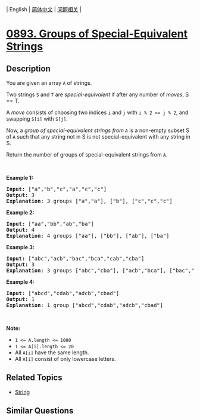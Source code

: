 
| English | [简体中文](README.md) | [问题相关](QUESTION.md) |
# [0893. Groups of Special-Equivalent Strings](https://leetcode-cn.com/problems/groups-of-special-equivalent-strings/)
## Description
<p>You are given an array <code>A</code> of strings.</p>

<p>Two strings <code>S</code> and <code>T</code> are&nbsp;<em>special-equivalent</em>&nbsp;if after any number of <em>moves</em>, S == T.</p>

<p>A <em>move</em> consists of choosing two indices <code>i</code> and <code>j</code> with <code>i % 2 == j % 2</code>, and swapping <code>S[i]</code> with <code>S[j]</code>.</p>

<p>Now, a <em>group of special-equivalent strings from <code>A</code></em>&nbsp;is a&nbsp;non-empty subset S of <code>A</code>&nbsp;such that any string not in S&nbsp;is not special-equivalent with any string in S.</p>

<p>Return the number of groups of special-equivalent strings from <code>A</code>.</p>

<p>&nbsp;</p>

<ul>
</ul>

<div>
<p><strong>Example 1:</strong></p>

<pre>
<strong>Input: </strong><span id="example-input-1-1">[&quot;a&quot;,&quot;b&quot;,&quot;c&quot;,&quot;a&quot;,&quot;c&quot;,&quot;c&quot;]</span>
<strong>Output: </strong><span id="example-output-1">3</span>
<span><strong>Explanation</strong>: 3 groups [&quot;a&quot;,&quot;a&quot;], [&quot;b&quot;], [&quot;c&quot;,&quot;c&quot;,&quot;c&quot;]</span>
</pre>

<div>
<p><strong>Example 2:</strong></p>

<pre>
<strong>Input: </strong><span id="example-input-2-1">[&quot;aa&quot;,&quot;bb&quot;,&quot;ab&quot;,&quot;ba&quot;]</span>
<strong>Output: </strong><span id="example-output-2">4</span>
<strong>Explanation</strong>: 4 groups <span id="example-input-2-1">[&quot;aa&quot;], [&quot;bb&quot;], [&quot;ab&quot;], [&quot;ba&quot;]</span>
</pre>

<div>
<p><strong>Example 3:</strong></p>

<pre>
<strong>Input: </strong><span id="example-input-3-1">[&quot;abc&quot;,&quot;acb&quot;,&quot;bac&quot;,&quot;bca&quot;,&quot;cab&quot;,&quot;cba&quot;]</span>
<strong>Output: </strong><span id="example-output-3">3</span>
<strong>Explanation</strong>: 3 groups [&quot;abc&quot;,&quot;cba&quot;], [&quot;acb&quot;,&quot;bca&quot;], [&quot;bac&quot;,&quot;cab&quot;]
</pre>

<div>
<p><strong>Example 4:</strong></p>

<pre>
<strong>Input: </strong><span id="example-input-4-1">[&quot;abcd&quot;,&quot;cdab&quot;,&quot;adcb&quot;,&quot;cbad&quot;]</span>
<strong>Output: </strong><span id="example-output-4">1</span>
<strong>Explanation</strong>: 1 group <span id="example-input-4-1">[&quot;abcd&quot;,&quot;cdab&quot;,&quot;adcb&quot;,&quot;cbad&quot;]</span>
</pre>

<p>&nbsp;</p>

<p><strong>Note:</strong></p>

<ul>
	<li><code>1 &lt;= A.length &lt;= 1000</code></li>
	<li><code>1 &lt;= A[i].length &lt;= 20</code></li>
	<li>All <code>A[i]</code> have the same length.</li>
	<li>All <code>A[i]</code> consist of only lowercase letters.</li>
</ul>
</div>
</div>
</div>
</div>

## Related Topics
- [String](https://leetcode-cn.com/tag/string)
## Similar Questions

